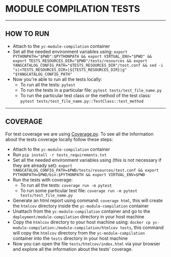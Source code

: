 #  MODULE COMPILATION TESTS

---

## HOW TO RUN
- Attach to the ```yc-module-compilation``` container
- Set all the needed environment variables using: ```export PYTHONPATH="$PWD":$PYTHONPATH && export VIRTUAL_ENV="$PWD" && export TESTS_RESOURCES_DIR="$PWD"/tests/resources && export YANGCATALOG_CONFIG_PATH="$TESTS_RESOURCES_DIR"/test.conf && sed -i "s|<TESTS_RESOURCES_DIR>|${TESTS_RESOURCES_DIR}|g" "$YANGCATALOG_CONFIG_PATH"```
- Now you're able to run all the tests locally:
  - To run all the tests: ```pytest```
  - To run the tests in a particular file: ```pytest tests/test_file_name.py```
  - To run the particular test class or the method of the test class: ```pytest tests/test_file_name.py::TestClass::test_method```

---

## COVERAGE
For test coverage we are using [Coverage.py](https://coverage.readthedocs.io/en/6.5.0/).
To see all the information about the tests coverage locally follow these steps:
- Attach to the ```yc-module-compilation``` container
- Run ```pip install -r tests_requirements.txt```
- Set all the needed environment variables using (this is not necessary if they are already set): ```export YANGCATALOG_CONFIG_PATH=$PWD/tests/resources/test.conf && export PYTHONPATH=$PWD/bin:$PYTHONPATH && export VIRTUAL_ENV=$PWD```
- Run the tests with coverage:
  - To run all the tests: ```coverage run -m pytest```
  - To run some particular test file: ```coverage run -m pytest tests/test_file_name.py```
- Generate an html report using command: ```coverage html```, this will create the ```htmlcov``` directory inside the ```yc-module-compilation``` container
- Unattach from the ```yc-module-compilation``` container and go to the ```deployment/module-compilation``` directory in your host machine
- Copy the ```htmlcov``` directory to your host machine using: ```docker cp yc-module-compilation:/module-compilation/htmlcov tests```, this command will copy the ```htmlcov``` directory from the ```yc-module-compilation``` container into the ```tests``` directory in your host machine
- Now you can open the file ```tests/htmlcov/index.html``` via your browser and explore all the information about the tests' coverage.